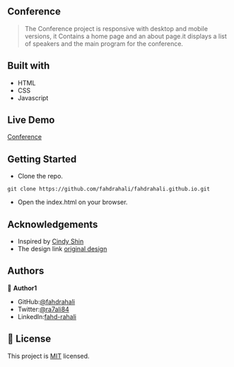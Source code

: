 ## Conference
> The Conference project is responsive with desktop and mobile versions, it Contains a home page and an about page.it displays a list of speakers and the main program for the conference.

## Built with

- HTML
- CSS
- Javascript

## Live Demo
[Conference](https://fahdrahali.github.io/conference/)

## Getting Started

- Clone the repo.
```
git clone https://github.com/fahdrahali/fahdrahali.github.io.git
```
- Open the index.html on your browser.


## Acknowledgements

- Inspired by [Cindy Shin](https://www.behance.net/adagio07)
- The design link [original design](https://www.behance.net/gallery/29845175/CC-Global-Summit-2015)


## Authors

👤 **Author1**

- GitHub:[@fahdrahali](https://github.com/fahdrahali)
- Twitter:[@ra7ali84](https://twitter.com/ra7ali84) 
- LinkedIn:[fahd-rahali](https://linkedin.com/in/fahd-rahali)

## 📝 License
This project is [MIT](https://github.com/microverseinc/readme-template/blob/master/MIT.md) licensed.
